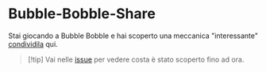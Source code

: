 # Bubble-Bobble-Share
Stai giocando a Bubble Bobble e hai scoperto una meccanica "interessante" [condividila](https://github.com/rimaout/Bubble-Bobble-Share/issues/new?assignees=&labels=&projects=&template=meccanica-di-gioco-.md&title=Meccanica+di+gioco) qui.


>[!tip] Vai nelle [issue](https://github.com/rimaout/Bubble-Bobble-Share/issues) per vedere costa è stato scoperto fino ad ora.
